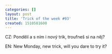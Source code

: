 ```yaml
---
categories: []
layout: post
title: 'Trick of the week #93'
created: 1510581600
---
```

CZ: Pondělí a s ním i nový trik, troufneš si na něj?<br />

EN: New Monday, new trick, will you dare to try it?<br />

<br />

<div class="youtube-player" data-id="7bzlcpJ8PJQ"></div>
